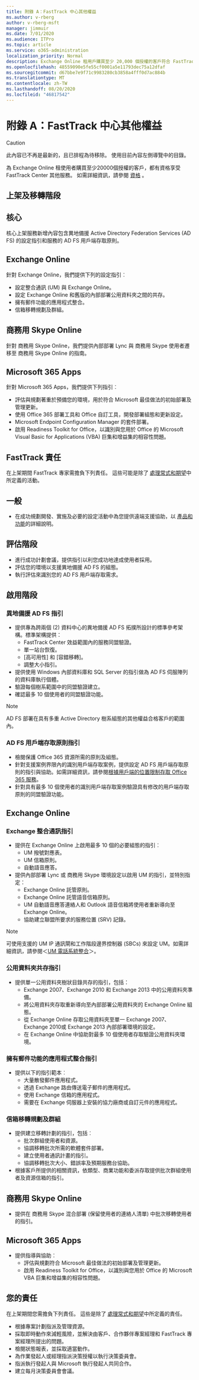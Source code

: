 ```yaml
---
title: 附錄 A：FastTrack 中心其他權益
ms.author: v-rberg
author: v-rberg-msft
manager: jimmuir
ms.date: 7/01/2020
ms.audience: ITPro
ms.topic: article
ms.service: o365-administration
localization_priority: Normal
description: Exchange Online 租用戶購買至少 20,000 個授權的客戶符合 FastTrack Center 附加服務的資格。如需詳細資料，請參閱合格服務與計劃。
ms.openlocfilehash: 48559090e5fe55cf0001a5e11793dec75a12dfaf
ms.sourcegitcommit: d67bbe7e9f71c9983280cb3858a4fff0d7ac884b
ms.translationtype: MT
ms.contentlocale: zh-TW
ms.lasthandoff: 08/20/2020
ms.locfileid: "46817542"
---
```

# <a name="appendix-a---fasttrack-center-additional-benefit"></a>附錄 A：FastTrack 中心其他權益

> [!CAUTION]
> 此內容已不再是最新的，且已排程為待移除。 使用目前內容左側導覽中的目錄。

為 Exchange Online 租使用者購買至少20000個授權的客戶，都有資格享受 FastTrack Center 其他服務。 如需詳細資訊，請參閱 [資格](eligibility.md) 。 
  
## <a name="onboarding-and-migration-phases"></a>上架及移轉階段

## <a name="core"></a>核心

核心上架服務新增內容包含異地備援 Active Directory Federation Services (AD FS) 的設定指引和服務的 AD FS 用戶端存取原則。 
  
## <a name="exchange-online"></a>Exchange Online

針對 Exchange Online，我們提供下列的設定指引︰
- 設定整合通訊 (UM) 與 Exchange Online。
- 設定 Exchange Online 和舊版的內部部署公用資料夾之間的共存。
- 擁有郵件功能的應用程式整合。 
- 信箱移轉規劃及群組。
    
## <a name="skype-for-business-online"></a>商務用 Skype Online

針對 商務用 Skype Online，我們提供內部部署 Lync 與 商務用 Skype 使用者遷移至 商務用 Skype Online 的指南。
  
## <a name="microsoft-365-apps"></a>Microsoft 365 Apps

針對 Microsoft 365 Apps，我們提供下列指引︰ 
- 評估與規劃著重於預備您的環境，用於符合 Microsoft 最佳做法的初始部署及管理更新。 
- 使用 Office 365 部署工具和 Office 自訂工具，開發部署組態和更新設定。 
- Microsoft Endpoint Configuration Manager 的套件部署。  
- 啟用 Readiness Toolkit for Office，以識別與您用於 Office 的 Microsoft Visual Basic for Applications (VBA) 巨集和增益集的相容性問題。
    
## <a name="fasttrack-responsibilities"></a>FastTrack 責任

在上架期間 FastTrack 專家需擔負下列責任。 這些可能是除了 [處理常式和期望](process-and-expectations.md)中所定義的活動。
  
## <a name="general"></a>一般

- 在成功規劃開發、實施及必要的設定活動中為您提供遠端支援協助，以 [產品和功能](products-and-capabilities.md)的詳細說明。
    
## <a name="assess-phase"></a>評估階段

- 進行成功計劃會議，提供指引以利您成功地達成使用者採用。 
- 評估您的環境以支援異地備援 AD FS 的組態。  
- 執行評估來識別您的 AD FS 用戶端存取需求。
    
## <a name="enable-phase"></a>啟用階段

### <a name="geo-redundant-ad-fs-guidance"></a>異地備援 AD FS 指引

- 提供專為跨兩個 (2) 資料中心的異地備援 AD FS 拓撲所設計的標準參考架構。標準架構提供：
  - FastTrack Center 效益範圍內的服務同盟驗證。 
  - 單一站台恢復。  
  - [高可用性] 和 [容錯移轉]。  
  - 調整大小指引。 
- 提供使用 Windows 內部資料庫和 SQL Server 的指引做為 AD FS 伺服陣列的資料庫執行個體。   
- 驗證每個樹系範圍中的同盟驗證建立。  
- 確認最多 10 個使用者的同盟驗證功能。
    
> [!NOTE]
> AD FS 部署在具有多重 Active Directory 樹系組態的其他權益合格客戶的範圍內。 
  
### <a name="ad-fs-client-access-policy-guidance"></a>AD FS 用戶端存取原則指引

- 檢閱保護 Office 365 資源所需的原則及組態。  
- 針對支援案例界限內的識別用戶端存取案例，提供設定 AD FS 用戶端存取原則的指引與協助。如需詳細資訊，請參閱[根據用戶端的位置限制存取 Office 365 服務](https://go.microsoft.com/fwlink/?LinkID=525689)。 
- 針對具有最多 10 個使用者的識別用戶端存取案例驗證具有修改的用戶端存取原則的同盟驗證功能。
    
## <a name="exchange-online"></a>Exchange Online

### <a name="exchange-unified-messaging-guidance"></a>Exchange 整合通訊指引

- 提供在 Exchange Online 上啟用最多 10 個的必要組態的指引︰ 
  - UM 撥號對應表。   
  - UM 信箱原則。 
  - 自動語音應答。  
- 提供內部部署 Lync 或 商務用 Skype 環境設定以啟用 UM 的指引，並特別指定：  
  - Exchange Online 託管原則。  
  - Exchange Online 託管語音信箱原則。 
  - UM 自動語音應答連絡人和 Outlook 語音信箱將使用者重新導向至 Exchange Online。 
  - 協助建立聯盟所要求的服務位置 (SRV) 記錄。
> [!NOTE]
> 可使用支援的 UM IP 通訊閘和工作階段邊界控制器 (SBCs) 來設定 UM。如需詳細資訊，請參閱＜[UM 電話系統整合](https://go.microsoft.com/fwlink/?LinkID=809293)＞。 
  
### <a name="public-folder-coexistence-guidance"></a>公用資料夾共存指引

- 提供單一公用資料夾樹狀目錄共存的指引，包括：  
  - Exchange 2007、Exchange 2010 和 Exchange 2013 中的公用資料夾準備。 
  - 將公用資料夾存取重新導向至內部部署公用資料夾的 Exchange Online 組態。  
  - 從 Exchange Online 存取公用資料夾至單一 Exchange 2007、Exchange 2010或 Exchange 2013 內部部署環境的設定。  
  - 在 Exchange Online 中協助對最多 10 個使用者存取驗證公用資料夾環境。
    
### <a name="mail-enabled-application-integration-guidance"></a>擁有郵件功能的應用程式整合指引

- 提供以下的指引範本︰  
  - 大量散發郵件應用程式。  
  - 透過 Exchange 路由傳送電子郵件的應用程式。  
  - 使用 Exchange 信箱的應用程式。  
  - 需要在 Exchange 伺服器上安裝的協力廠商或自訂元件的應用程式。
    
### <a name="mailbox-migration-planning-and-grouping"></a>信箱移轉規劃及群組

- 提供建立移轉計劃的指引，包括︰  
  - 批次群組使用者和資源。
  - 協調移轉批次所需的軟體套件部署。   
  - 建立使用者通訊計畫的指引。 
  - 協調移轉批次大小、錯誤率及預期服務台協助。 
- 根據客戶所提供的相關資訊，依類型、商業功能和委派存取提供批次群組使用者及資源信箱的指引。
    
## <a name="skype-for-business-online"></a>商務用 Skype Online

- 提供在 商務用 Skype 混合部署 (保留使用者的連絡人清單) 中批次移轉使用者的指引。
    
## <a name="microsoft-365-apps"></a>Microsoft 365 Apps

- 提供指導與協助︰  
  - 評估與規劃符合 Microsoft 最佳做法的初始部署及管理更新。
  - 啟用 Readiness Toolkit for Office，以識別與您用於 Office 的 Microsoft VBA 巨集和增益集的相容性問題。
  
## <a name="your-responsibilities"></a>您的責任

在上架期間您需擔負下列責任。 這些是除了 [處理常式和期望](process-and-expectations.md)中所定義的責任。 
  
- 根據專案計劃指派及管理資源。  
- 採取即時動作來減輕風險，並解決由客戶、合作夥伴專案經理和 FastTrack 專案經理所提出的問題。   
- 檢閱狀態報表，並採取適當動作。   
- 為作業發起人或經理指派決策授權以執行決策委員會。  
- 指派執行發起人與 Microsoft 執行發起人共同合作。  
- 建立每月決策委員會會議。
